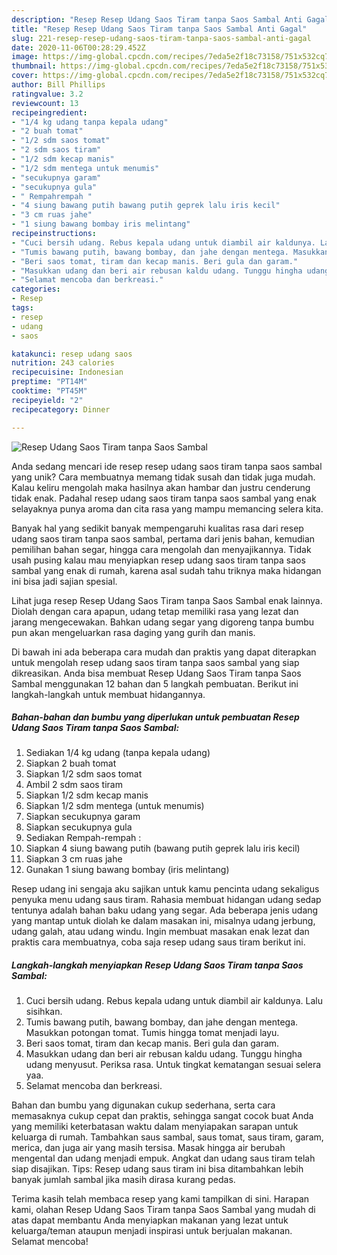 ```yaml
---
description: "Resep Resep Udang Saos Tiram tanpa Saos Sambal Anti Gagal"
title: "Resep Resep Udang Saos Tiram tanpa Saos Sambal Anti Gagal"
slug: 221-resep-resep-udang-saos-tiram-tanpa-saos-sambal-anti-gagal
date: 2020-11-06T00:28:29.452Z
image: https://img-global.cpcdn.com/recipes/7eda5e2f18c73158/751x532cq70/resep-udang-saos-tiram-tanpa-saos-sambal-foto-resep-utama.jpg
thumbnail: https://img-global.cpcdn.com/recipes/7eda5e2f18c73158/751x532cq70/resep-udang-saos-tiram-tanpa-saos-sambal-foto-resep-utama.jpg
cover: https://img-global.cpcdn.com/recipes/7eda5e2f18c73158/751x532cq70/resep-udang-saos-tiram-tanpa-saos-sambal-foto-resep-utama.jpg
author: Bill Phillips
ratingvalue: 3.2
reviewcount: 13
recipeingredient:
- "1/4 kg udang tanpa kepala udang"
- "2 buah tomat"
- "1/2 sdm saos tomat"
- "2 sdm saos tiram"
- "1/2 sdm kecap manis"
- "1/2 sdm mentega untuk menumis"
- "secukupnya garam"
- "secukupnya gula"
- " Rempahrempah "
- "4 siung bawang putih bawang putih geprek lalu iris kecil"
- "3 cm ruas jahe"
- "1 siung bawang bombay iris melintang"
recipeinstructions:
- "Cuci bersih udang. Rebus kepala udang untuk diambil air kaldunya. Lalu sisihkan."
- "Tumis bawang putih, bawang bombay, dan jahe dengan mentega. Masukkan potongan tomat. Tumis hingga tomat menjadi layu."
- "Beri saos tomat, tiram dan kecap manis. Beri gula dan garam."
- "Masukkan udang dan beri air rebusan kaldu udang. Tunggu hingha udang menyusut. Periksa rasa. Untuk tingkat kematangan sesuai selera yaa."
- "Selamat mencoba dan berkreasi."
categories:
- Resep
tags:
- resep
- udang
- saos

katakunci: resep udang saos 
nutrition: 243 calories
recipecuisine: Indonesian
preptime: "PT14M"
cooktime: "PT45M"
recipeyield: "2"
recipecategory: Dinner

---
```



![Resep Udang Saos Tiram tanpa Saos Sambal](https://img-global.cpcdn.com/recipes/7eda5e2f18c73158/751x532cq70/resep-udang-saos-tiram-tanpa-saos-sambal-foto-resep-utama.jpg)

Anda sedang mencari ide resep resep udang saos tiram tanpa saos sambal yang unik? Cara membuatnya memang tidak susah dan tidak juga mudah. Kalau keliru mengolah maka hasilnya akan hambar dan justru cenderung tidak enak. Padahal resep udang saos tiram tanpa saos sambal yang enak selayaknya punya aroma dan cita rasa yang mampu memancing selera kita.

Banyak hal yang sedikit banyak mempengaruhi kualitas rasa dari resep udang saos tiram tanpa saos sambal, pertama dari jenis bahan, kemudian pemilihan bahan segar, hingga cara mengolah dan menyajikannya. Tidak usah pusing kalau mau menyiapkan resep udang saos tiram tanpa saos sambal yang enak di rumah, karena asal sudah tahu triknya maka hidangan ini bisa jadi sajian spesial.

Lihat juga resep Resep Udang Saos Tiram tanpa Saos Sambal enak lainnya. Diolah dengan cara apapun, udang tetap memiliki rasa yang lezat dan jarang mengecewakan. Bahkan udang segar yang digoreng tanpa bumbu pun akan mengeluarkan rasa daging yang gurih dan manis.


Di bawah ini ada beberapa cara mudah dan praktis yang dapat diterapkan untuk mengolah resep udang saos tiram tanpa saos sambal yang siap dikreasikan. Anda bisa membuat Resep Udang Saos Tiram tanpa Saos Sambal menggunakan 12 bahan dan 5 langkah pembuatan. Berikut ini langkah-langkah untuk membuat hidangannya.

<!--inarticleads1-->

##### Bahan-bahan dan bumbu yang diperlukan untuk pembuatan Resep Udang Saos Tiram tanpa Saos Sambal:

1. Sediakan 1/4 kg udang (tanpa kepala udang)
1. Siapkan 2 buah tomat
1. Siapkan 1/2 sdm saos tomat
1. Ambil 2 sdm saos tiram
1. Siapkan 1/2 sdm kecap manis
1. Siapkan 1/2 sdm mentega (untuk menumis)
1. Siapkan secukupnya garam
1. Siapkan secukupnya gula
1. Sediakan  Rempah-rempah :
1. Siapkan 4 siung bawang putih (bawang putih geprek lalu iris kecil)
1. Siapkan 3 cm ruas jahe
1. Gunakan 1 siung bawang bombay (iris melintang)


Resep udang ini sengaja aku sajikan untuk kamu pencinta udang sekaligus penyuka menu udang saus tiram. Rahasia membuat hidangan udang sedap tentunya adalah bahan baku udang yang segar. Ada beberapa jenis udang yang mantap untuk diolah ke dalam masakan ini, misalnya udang jerbung, udang galah, atau udang windu. Ingin membuat masakan enak lezat dan praktis cara membuatnya, coba saja resep udang saus tiram berikut ini. 

<!--inarticleads2-->

##### Langkah-langkah menyiapkan Resep Udang Saos Tiram tanpa Saos Sambal:

1. Cuci bersih udang. Rebus kepala udang untuk diambil air kaldunya. Lalu sisihkan.
1. Tumis bawang putih, bawang bombay, dan jahe dengan mentega. Masukkan potongan tomat. Tumis hingga tomat menjadi layu.
1. Beri saos tomat, tiram dan kecap manis. Beri gula dan garam.
1. Masukkan udang dan beri air rebusan kaldu udang. Tunggu hingha udang menyusut. Periksa rasa. Untuk tingkat kematangan sesuai selera yaa.
1. Selamat mencoba dan berkreasi.


Bahan dan bumbu yang digunakan cukup sederhana, serta cara memasaknya cukup cepat dan praktis, sehingga sangat cocok buat Anda yang memiliki keterbatasan waktu dalam menyiapakan sarapan untuk keluarga di rumah. Tambahkan saus sambal, saus tomat, saus tiram, garam, merica, dan juga air yang masih tersisa. Masak hingga air berubah mengental dan udang menjadi empuk. Angkat dan udang saus tiram telah siap disajikan. Tips: Resep udang saus tiram ini bisa ditambahkan lebih banyak jumlah sambal jika masih dirasa kurang pedas. 

Terima kasih telah membaca resep yang kami tampilkan di sini. Harapan kami, olahan Resep Udang Saos Tiram tanpa Saos Sambal yang mudah di atas dapat membantu Anda menyiapkan makanan yang lezat untuk keluarga/teman ataupun menjadi inspirasi untuk berjualan makanan. Selamat mencoba!
